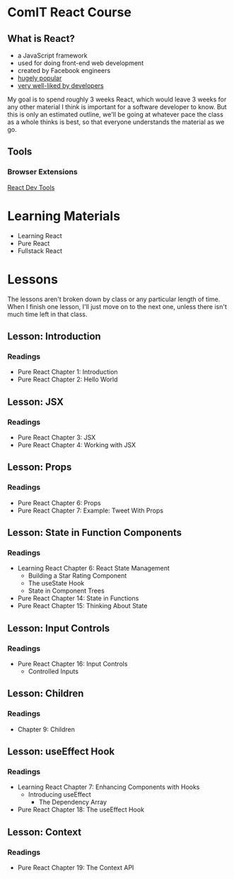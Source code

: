 # ComIT React Course

## What is React?
- a JavaScript framework
- used for doing front-end web development
- created by Facebook engineers
- [hugely popular](https://insights.stackoverflow.com/survey/2020#technology-web-frameworks)
- [very well-liked by developers](https://insights.stackoverflow.com/survey/2020#technology-most-loved-dreaded-and-wanted-web-frameworks)


My goal is to spend roughly 3 weeks React, which would leave 3 weeks for any other material I think is important for a software developer to know. But this is only an estimated outline, we'll be going at whatever pace the class as a whole thinks is best, so that everyone understands the material as we go.

## Tools

### Browser Extensions
[React Dev Tools](https://chrome.google.com/webstore/detail/react-developer-tools/fmkadmapgofadopljbjfkapdkoienihi?hl=en)

# Learning Materials
- Learning React
- Pure React
- Fullstack React

# Lessons
The lessons aren't broken down by class or any particular length of time. When I finish one lesson, I'll just move on to the next one, unless there isn't much time left in that class.

## Lesson: Introduction
### Readings
- Pure React Chapter 1: Introduction
- Pure React Chapter 2: Hello World

## Lesson: JSX
### Readings
- Pure React Chapter 3: JSX
- Pure React Chapter 4: Working with JSX

## Lesson: Props
### Readings
- Pure React Chapter 6: Props
- Pure React Chapter 7: Example: Tweet With Props

## Lesson: State in Function Components
### Readings
- Learning React Chapter 6: React State Management
  - Building a Star Rating Component
  - The useState Hook
  - State in Component Trees
- Pure React Chapter 14: State in Functions
- Pure React Chapter 15: Thinking About State

## Lesson: Input Controls
### Readings
- Pure React Chapter 16: Input Controls
  - Controlled Inputs

## Lesson: Children
### Readings
- Chapter 9: Children

## Lesson: useEffect Hook
### Readings
- Learning React Chapter 7: Enhancing Components with Hooks
  - Introducing useEffect
    - The Dependency Array
- Pure React Chapter 18: The useEffect Hook

## Lesson: Context
### Readings
- Pure React Chapter 19: The Context API
